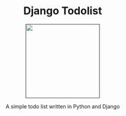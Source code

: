 <h1 align = 'center'>Django Todolist</h1>
<p align="center">
  <a href="" rel="noopener">
 <img width=200px src="https://clickup.com/blog/wp-content/uploads/2019/01/to-do-list-apps-1400x1050.png" />
 </a>
</p>
<p align="center">
A simple todo list written in Python and Django
</p>
